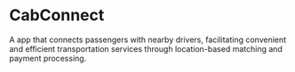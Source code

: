 # CabConnect
A app that connects passengers with nearby drivers, facilitating convenient and efficient transportation services through location-based matching and payment processing.
